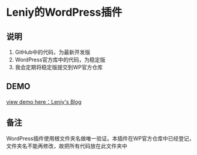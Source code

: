 Leniy的WordPress插件
=================

## 说明
1. GitHub中的代码，为最新开发版
2. WordPress官方库中的代码，为稳定版
3. 我会定期将稳定版提交到WP官方仓库

## DEMO
[view demo here：Leniy's Blog](http://blog.leniy.org)

## 备注
WordPress插件使用根文件夹名做唯一验证。本插件在WP官方仓库中已经登记，文件夹名不能再修改，故把所有代码放在此文件夹中
